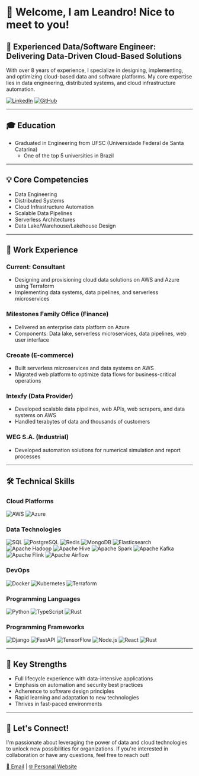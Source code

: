 # 👋 Welcome, I am Leandro! Nice to meet to you!

## 💼 Experienced Data/Software Engineer: Delivering Data-Driven Cloud-Based Solutions

With over 8 years of experience, I specialize in designing, implementing, and optimizing cloud-based data and software platforms. My core expertise lies in data engineering, distributed systems, and cloud infrastructure automation.

[![LinkedIn](https://img.shields.io/badge/LinkedIn-Connect-blue)](https://www.linkedin.com/in/leandro-alves-de-oliveira/)
[![GitHub](https://img.shields.io/badge/GitHub-Follow-lightgrey)](https://github.com/engleandro)

---

## 🎓 Education

- Graduated in Engineering from UFSC (Universidade Federal de Santa Catarina)
  - One of the top 5 universities in Brazil

---

## 💡 Core Competencies

- Data Engineering
- Distributed Systems
- Cloud Infrastructure Automation
- Scalable Data Pipelines
- Serverless Architectures
- Data Lake/Warehouse/Lakehouse Design

---

## 🚀 Work Experience

### Current: Consultant
- Designing and provisioning cloud data solutions on AWS and Azure using Terraform
- Implementing data systems, data pipelines, and serverless microservices

### Milestones Family Office (Finance)
- Delivered an enterprise data platform on Azure
- Components: Data lake, serverless microservices, data pipelines, web user interface

### Creoate (E-commerce)
- Built serverless microservices and data systems on AWS
- Migrated web platform to optimize data flows for business-critical operations

### Intexfy (Data Provider)
- Developed scalable data pipelines, web APIs, web scrapers, and data systems on AWS
- Handled terabytes of data and thousands of customers

### WEG S.A. (Industrial)
- Developed automation solutions for numerical simulation and report processes

---

## 🛠 Technical Skills

### Cloud Platforms
![AWS](https://img.shields.io/badge/AWS-232F3E?style=for-the-badge&logo=amazon-aws&logoColor=white)
![Azure](https://img.shields.io/badge/Azure-0089D6?style=for-the-badge&logo=microsoft-azure&logoColor=white)

### Data Technologies
![SQL](https://img.shields.io/badge/SQL-4479A1?style=for-the-badge&logo=sql&logoColor=white)
![PostgreSQL](https://img.shields.io/badge/PostgreSQL-336791?style=for-the-badge&logo=postgresql&logoColor=white)
![Redis](https://img.shields.io/badge/Redis-DC382D?style=for-the-badge&logo=redis&logoColor=white)
![MongoDB](https://img.shields.io/badge/MongoDB-47A248?style=for-the-badge&logo=mongodb&logoColor=white)
![Elasticsearch](https://img.shields.io/badge/Elasticsearch-005571?style=for-the-badge&logo=elasticsearch&logoColor=white)
![Apache Hadoop](https://img.shields.io/badge/Apache%20Hadoop-66CCFF?style=for-the-badge&logo=apache-hadoop&logoColor=black)
![Apache Hive](https://img.shields.io/badge/Apache%20Hive-FDEE21?style=for-the-badge&logo=apache-hive&logoColor=black)
![Apache Spark](https://img.shields.io/badge/Apache%20Spark-E25A1C?style=for-the-badge&logo=apache-spark&logoColor=white)
![Apache Kafka](https://img.shields.io/badge/Apache%20Kafka-231F20?style=for-the-badge&logo=apache-kafka&logoColor=white)
![Apache Flink](https://img.shields.io/badge/Apache%20Flink-E6526F?style=for-the-badge&logo=apache-flink&logoColor=white)
![Apache Airflow](https://img.shields.io/badge/Apache%20Airflow-017CEE?style=for-the-badge&logo=apache-airflow&logoColor=white)

### DevOps
![Docker](https://img.shields.io/badge/Docker-2496ED?style=for-the-badge&logo=docker&logoColor=white)
![Kubernetes](https://img.shields.io/badge/Kubernetes-326CE5?style=for-the-badge&logo=kubernetes&logoColor=white)
![Terraform](https://img.shields.io/badge/Terraform-7B42BC?style=for-the-badge&logo=terraform&logoColor=white)

### Programming Languages
![Python](https://img.shields.io/badge/Python-3776AB?style=for-the-badge&logo=python&logoColor=white)
![TypeScript](https://img.shields.io/badge/TypeScript-3178C6?style=for-the-badge&logo=typescript&logoColor=white)
![Rust](https://img.shields.io/badge/Rust-000000?style=for-the-badge&logo=rust&logoColor=white)

### Programming Frameworks
![Django](https://img.shields.io/badge/Django-092E20?style=for-the-badge&logo=django&logoColor=white)
![FastAPI](https://img.shields.io/badge/FastAPI-009688?style=for-the-badge&logo=fastapi&logoColor=white)
![TensorFlow](https://img.shields.io/badge/TensorFlow-FF6F00?style=for-the-badge&logo=tensorflow&logoColor=white)
![Node.js](https://img.shields.io/badge/Node.js-339933?style=for-the-badge&logo=node.js&logoColor=white)
![React](https://img.shields.io/badge/React-61DAFB?style=for-the-badge&logo=react&logoColor=black)
![Rust](https://img.shields.io/badge/Rust-000000?style=for-the-badge&logo=rust&logoColor=white)

---

## 🌟 Key Strengths

- Full lifecycle experience with data-intensive applications
- Emphasis on automation and security best practices
- Adherence to software design principles
- Rapid learning and adaptation to new technologies
- Thrives in fast-paced environments

---

## 🤝 Let's Connect!

I'm passionate about leveraging the power of data and cloud technologies to unlock new possibilities for organizations. If you're interested in collaboration or have any questions, feel free to reach out!

[📧 Email](mailto:engleandroalveso@gmail.com) | [🌐 Personal Website](https://engleandro.github.io/)
